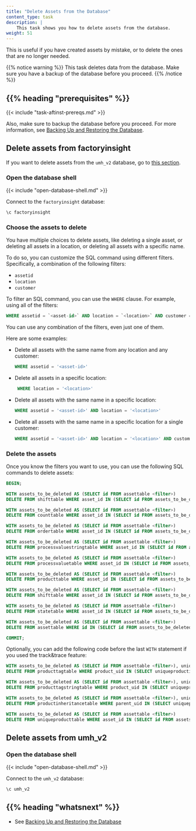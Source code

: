 ```yaml
---
title: "Delete Assets from the Database"
content_type: task
description: |
    This task shows you how to delete assets from the database.
weight: 51
---
```


<!-- overview -->

This is useful if you have created assets by mistake, or to delete
the ones that are no longer needed.

{{% notice warning %}} This task deletes data from the database. Make sure you
have a backup of the database before you proceed. {{% /notice %}}

## {{% heading "prerequisites" %}}

{{< include "task-aftinst-prereqs.md" >}}

Also, make sure to backup the database before you proceed. For more information,
see [Backing Up and Restoring the Database](/docs/production-guide/backup_recovery/backup-timescale).

<!-- steps -->

## Delete assets from factoryinsight
If you want to delete assets from the `umh_v2` database, go to [this section](/docs/production-guide/administration/delete-assets/#delete-assets-from-umh_v2).
### Open the database shell

{{< include "open-database-shell.md" >}}

Connect to the `factoryinsight` database:

```bash
\c factoryinsight
```

### Choose the assets to delete

You have multiple choices to delete assets, like deleting a single asset, or
deleting all assets in a location, or deleting all assets with a specific name.

To do so, you can customize the SQL command using different filters. Specifically,
a combination of the following filters:

- `assetid`
- `location`
- `customer`

To filter an SQL command, you can use the `WHERE` clause. For example, using all
of the filters:

```sql
WHERE assetid = `<asset-id>` AND location = `<location>` AND customer = `<customer>`;
```

You can use any combination of the filters, even just one of them.

Here are some examples:

- Delete all assets with the same name  from any location and any customer:

  ```sql
  WHERE assetid = '<asset-id>'
  ```

- Delete all assets in a specific location:

  ```sql
   WHERE location = '<location>'
   ```

- Delete all assets with the same name in a specific location:

  ```sql
  WHERE assetid = '<asset-id>' AND location = '<location>'
  ```

- Delete all assets with the same name in a specific location for a single customer:

  ```sql
  WHERE assetid = '<asset-id>' AND location = '<location>' AND customer = '<customer>'
  ```

### Delete the assets

Once you know the filters you want to use, you can use the following SQL commands
to delete assets:

```sql
BEGIN;

WITH assets_to_be_deleted AS (SELECT id FROM assettable <filter>)
DELETE FROM shifttable WHERE asset_id IN (SELECT id FROM assets_to_be_deleted);

WITH assets_to_be_deleted AS (SELECT id FROM assettable <filter>)
DELETE FROM counttable WHERE asset_id IN (SELECT id FROM assets_to_be_deleted);

WITH assets_to_be_deleted AS (SELECT id FROM assettable <filter>)
DELETE FROM ordertable WHERE asset_id IN (SELECT id FROM assets_to_be_deleted);

WITH assets_to_be_deleted AS (SELECT id FROM assettable <filter>)
DELETE FROM processvaluestringtable WHERE asset_id IN (SELECT id FROM assets_to_be_deleted);

WITH assets_to_be_deleted AS (SELECT id FROM assettable <filter>)
DELETE FROM processvaluetable WHERE asset_id IN (SELECT id FROM assets_to_be_deleted);

WITH assets_to_be_deleted AS (SELECT id FROM assettable <filter>)
DELETE FROM producttable WHERE asset_id IN (SELECT id FROM assets_to_be_deleted);

WITH assets_to_be_deleted AS (SELECT id FROM assettable <filter>)
DELETE FROM shifttable WHERE asset_id IN (SELECT id FROM assets_to_be_deleted);

WITH assets_to_be_deleted AS (SELECT id FROM assettable <filter>)
DELETE FROM statetable WHERE asset_id IN (SELECT id FROM assets_to_be_deleted);

WITH assets_to_be_deleted AS (SELECT id FROM assettable <filter>)
DELETE FROM assettable WHERE id IN (SELECT id FROM assets_to_be_deleted);

COMMIT;
```

Optionally, you can add the following code before the last `WITH` statement if
you used the track&trace feature:

   ```sql
   WITH assets_to_be_deleted AS (SELECT id FROM assettable <filter>), uniqueproducts_to_be_deleted AS (SELECT uniqueproductid FROM uniqueproducttable WHERE asset_id IN (SELECT id FROM assets_to_be_deleted))
   DELETE FROM producttagtable WHERE product_uid IN (SELECT uniqueproductid FROM uniqueproducts_to_be_deleted);

   WITH assets_to_be_deleted AS (SELECT id FROM assettable <filter>), uniqueproducts_to_be_deleted AS (SELECT uniqueproductid FROM uniqueproducttable WHERE asset_id IN (SELECT id FROM assets_to_be_deleted))
   DELETE FROM producttagstringtable WHERE product_uid IN (SELECT uniqueproductid FROM uniqueproducts_to_be_deleted);

   WITH assets_to_be_deleted AS (SELECT id FROM assettable <filter>), uniqueproducts_to_be_deleted AS (SELECT uniqueproductid FROM uniqueproducttable WHERE asset_id IN (SELECT id FROM assets_to_be_deleted))
   DELETE FROM productinheritancetable WHERE parent_uid IN (SELECT uniqueproductid FROM uniqueproducts_to_be_deleted) OR child_uid IN (SELECT uniqueproductid FROM uniqueproducts_to_be_deleted);

   WITH assets_to_be_deleted AS (SELECT id FROM assettable <filter>)
   DELETE FROM uniqueproducttable WHERE asset_id IN (SELECT id FROM assets_to_be_deleted);
   ```

<!-- umh_v2 -->
## Delete assets from umh_v2

### Open the database shell

{{< include "open-database-shell.md" >}}

Connect to the `umh_v2` database:

```bash
\c umh_v2
```

<!-- discussion -->

<!-- Optional section; add links to information related to this topic. -->
## {{% heading "whatsnext" %}}

- See [Backing Up and Restoring the Database](/docs/production-guide/backup_recovery/backup-timescale)

